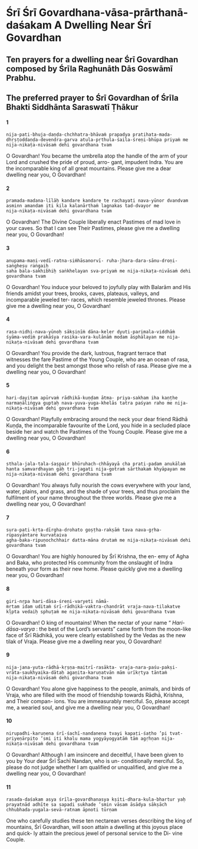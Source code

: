# Śrī Śrī Govardhana-vāsa-prārthanā-daśakam A Dwelling Near Śrī Govardhan

## Ten prayers for a dwelling near Śrī Govardhan composed by Śrīla Raghunāth Dās Goswāmī Prabhu.

## The preferred prayer to Śrī Govardhan of Śrīla Bhakti Siddhānta Saraswatī Ṭhākur

#### 1

    nija-pati-bhuja-daṇḍa-chchhatra-bhāvaṁ prapadya pratihata-mada-dhṛṣṭoddaṇḍa-devendra-garva atula-pṛthula-śaila-śreṇi-bhūpa priyaṁ me
    nija-nikaṭa-nivāsaṁ dehi govardhana tvam

O Govardhan!
You became the umbrella atop the handle of the arm of your Lord and crushed the pride of proud, arro- gant, impudent Indra. You are the incomparable king of all great mountains. Please give me a dear dwelling near you, O Govardhan!

#### 2

    pramada-madana-līlāḥ kandare kandare te rachayati nava-yūnor dvandvam asminn amandam iti kila kalanārthaṁ lagnakas tad-dvayor me
    nija-nikaṭa-nivāsaṁ dehi govardhana tvam

O Govardhan!
The Divine Couple liberally enact Pastimes of mad love in your caves. So that I can see Their Pastimes, please give me a dwelling near you, O Govardhan!

#### 3

    anupama-maṇi-vedī-ratna-siṁhāsanorvī- ruha-jhara-dara-sānu-droṇi-saṅgheṣu raṅgaiḥ
    saha bala-sakhibhiḥ saṅkhelayan sva-priyaṁ me nija-nikaṭa-nivāsaṁ dehi govardhana tvam

O Govardhan!
You induce your beloved to joyfully play with Balarām and His friends amidst your trees, brooks,
caves, plateaus, valleys, and incomparable jeweled ter- races, which resemble jeweled thrones. Please give me a dwelling near you, O Govardhan!

#### 4

    rasa-nidhi-nava-yūnoḥ sākṣiṇīṁ dāna-keler dyuti-parimala-viddhāṁ śyāma-vedīṁ prakāśya rasika-vara-kulānāṁ modam āsphālayan me nija-nikaṭa-nivāsaṁ dehi govardhana tvam

O Govardhan!
You provide the dark, lustrous, fragrant terrace that witnesses the fare Pastime of the Young Couple, who are an ocean of rasa, and you delight the best amongst those who relish of rasa. Please give me a dwelling near you, O Govardhan!

#### 5

    hari-dayitam apūrvaṁ rādhikā-kuṇḍam ātma- priya-sakham iha kaṇṭhe narmaṇāliṅgya guptaḥ nava-yuva-yuga-khelās tatra paśyan raho me nija-nikaṭa-nivāsaṁ dehi govardhana tvam

O Govardhan!
Playfully embracing around the neck your dear friend Rādhā Kuṇḍa, the incomparable favourite of the Lord, you hide in a secluded place beside her and watch the Pastimes of the Young Couple. Please give me a dwelling near you, O Govardhan!

#### 6

    sthala-jala-tala-śaṣpair bhūruhach-chhāyayā cha prati-padam anukālaṁ hanta samvardhayan gāḥ tri-jagati nija-gotraṁ sārthakaṁ khyāpayan me nija-nikaṭa-nivāsaṁ dehi govardhana tvam

O Govardhan!
You always fully nourish the cows everywhere with your land, water, plains, and grass, and the shade of your trees, and thus proclaim the fulfilment of your name throughout the three worlds. Please give me a dwelling near you, O Govardhan!

#### 7

    sura-pati-kṛta-dīrgha-drohato goṣṭha-rakṣāṁ tava nava-gṛha-rūpasyāntare kurvataiva
    agha-baka-ripuṇochchhair datta-māna drutaṁ me nija-nikaṭa-nivāsaṁ dehi govardhana tvam

O Govardhan!
You are highly honoured by Śrī Krishna, the en- emy of Agha and Baka, who protected His community from the onslaught of Indra beneath your form as their new home. Please quickly give me a dwelling near you, O Govardhan!

#### 8

    giri-nṛpa hari-dāsa-śreṇi-varyeti nāmā-
    mṛtam idam uditaṁ śrī-rādhikā-vaktra-chandrāt vraja-nava-tilakatve kḷpta vedaiḥ sphuṭaṁ me nija-nikaṭa-nivāsaṁ dehi govardhana tvam

O Govardhan!
O king of mountains! When the nectar of your name “ *Hari-dāsa-varya* : the best of the Lord’s servants” came forth from the moon-like face of Śrī Rādhikā, you were clearly established by the Vedas as the new tilak of Vraja. Please give me a dwelling near you, O Govardhan!

#### 9

    nija-jana-yuta-rādhā-kṛṣṇa-maitrī-rasākta- vraja-nara-paśu-pakṣi-vrāta-saukhyaika-dātaḥ agaṇita-karuṇatvān mām urīkṛtya tāntaṁ
    nija-nikaṭa-nivāsaṁ dehi govardhana tvam

O Govardhan!
You alone give happiness to the people, animals, and birds of Vraja, who are filled with the mood of friendship towards Rādhā, Krishna, and Their compan- ions. You are immeasurably merciful. So, please accept me, a wearied soul, and give me a dwelling near you, O Govardhan!

#### 10

    nirupadhi-karuṇena śrī-śachī-nandanena tvayi kapaṭi-śaṭho ’pi tvat-priyeṇārpito ’smi iti khalu mama yogyāyogyatāṁ tām agṛhṇan nija-nikaṭa-nivāsaṁ dehi govardhana tvam

O Govardhan!
Although I am insincere and deceitful, I have been given to you by Your dear Śrī Śachī Nandan, who is un- conditionally merciful. So, please do not judge whether I am qualified or unqualified, and give me a dwelling near you, O Govardhan!

#### 11

    rasada-daśakam asya śrīla-govardhanasya kṣiti-dhara-kula-bhartur yaḥ prayatnād adhīte sa sapadi sukhade ’smin vāsam āsādya sākṣāch chhubhada-yugala-sevā-ratnam āpnoti tūrṇam

One who carefully studies these ten nectarean verses describing the king of mountains, Śrī Govardhan, will soon attain a dwelling at this joyous place and quick- ly attain the precious jewel of personal service to the Di- vine Couple.

